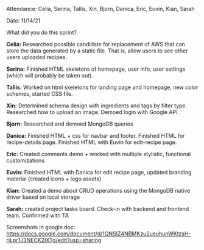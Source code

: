 Attendance: Celia, Serina, Tallis, Xin, Bjorn, Danica, Eric, Euvin, Kian, Sarah

Date: 11/14/21

What did you do this sprint?

**Celia:** Researched possible candidate for replacement of AWS that can store the data generated by a static file. That is, allow users to see other users uploaded recipes. 

**Serina:** Finished HTML skeletons of homepage, user info, user settings (which will probably be taken out). 

**Tallis:**  Worked on html skeletons for landing page and homepage, new color schemes, started CSS file.

**Xin:** Determined schema design with ingredients and tags by filter type. Researched how to upload an image. Demoed login with Google API.

**Bjorn:** Researched and demoed MongoDB queries 

**Danica:** Finished HTML + css for navbar and footer. Finished HTML for recipe-details page. Finished HTML with Euvin for edit-recipe page. 

**Eric:** Created comments demo + worked with multiple stylistic, functional customizations

**Euvin:** Finished HTML with Danica for edit recipe page, updated branding material (created icons + logo assets)

**Kian:** Created a demo about CRUD operations using the MongoDB native driver based on local storage

**Sarah:** created project tasks board. Check-in with backend and frontend team.  Confirmed with TA 

Screenshots in google doc: https://docs.google.com/document/d/1QNSIZ4NBMKzu2ueuhunWKtzsH-rjLpr1J3NECK2IXTg/edit?usp=sharing
